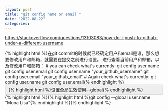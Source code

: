 ```yaml
---
layout: post
title: "git config name or email "
date: "2022-08-22"
categories: 
---
```

<p><a href="https://stackoverflow.com/questions/13103083/how-do-i-push-to-github-under-a-different-username">https://stackoverflow.com/questions/13103083/how-do-i-push-to-github-under-a-different-username</a></p>
{% highlight html %}在git commit的时候就已经确定用户和email是谁，那么想要修改用户和邮箱，就需要在提交之前进行设置。
进行查看当前用户和邮箱，以及修改用户和邮箱：
# you can check what&#39;s currently:
git config user.name
git config user.email
git config user.name &quot;your_github_username&quot;
git config user.email &quot;your_github_email&quot;
# Again check what&#39;s currently:
git config user.name
git config user.email{% endhighlight %}
<div style="background:#eeeeee;border:1px solid #cccccc;padding:5px 10px;">{% highlight html %}设置全局生效使用--global{% endhighlight %}</div>
{% highlight html %}<span class="comment-copy">{% highlight html %}git config --global user.name &quot;Mona Lisa&quot;{% endhighlight %}</span>{% endhighlight %}
